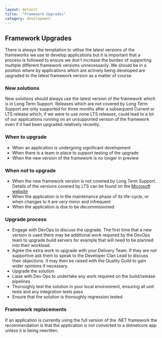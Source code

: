 ```yaml
---
layout: default
title:  "Framework Upgrades"
category: development
---
```


## Framework Upgrades

There is always the temptation to utilise the latest versions of the frameworks we use to develop applications but it is important that a process is followed to ensure we don't increase the burden of supporting multiple different framework versions unnecessarily.  We should be in a position where by applications which are actively being developed are upgraded to the latest framework version as a matter of course.

### New solutions

New solutions should always use the latest version of the framework which is in Long Term Support.  Releases which are not covered by Long Term Support are only supported for three months after a subsequent Current or LTS release which, if we were to use none LTS releases, could lead to a lot of our applications running on an unsupported version of the framework even if it had been upgraded relatively recently.

### When to upgrade

* When an application is undergoing significant development
* When there is a team in place to support testing of the upgrade
* When the new version of the framework is no longer in preview

### When not to upgrade

* When the new framework version is not covered by Long Term Support. Details of the versions covered by LTS can be found on the [Microsoft website](https://dotnet.microsoft.com/platform/support/policy/dotnet-core)
* When the application is in the maintenance phase of its life-cycle, or when changes to it are very minor and infrequent
* When the application is due to be decommissioned

### Upgrade process

* Engage with DevOps to discuss the upgrade. The first time that a new version is used there may be additional work  required by the DevOps team to upgrade build servers for example that will need to be planned into their workload.
* Agree the extra work to upgrade with your Delivery Team. If they are not supportive ask them to speak to the Developer Clan Lead to discuss their objections. It may then be raised with the Quality Guild to gain wider opinions if necessary.
* Upgrade the solution
* Liase with Dev Ops to undertake any work required on the build/release pipelines
* Thoroughly test the solution in your local environment, ensuring all unit tests and any integration tests pass
* Ensure that the solution is thoroughly regression tested

### Framework replacements

If an application is currently using the full version of the .NET framework the recommendation is that the application is not converted to a dotnetcore app unless it is being rewritten.
